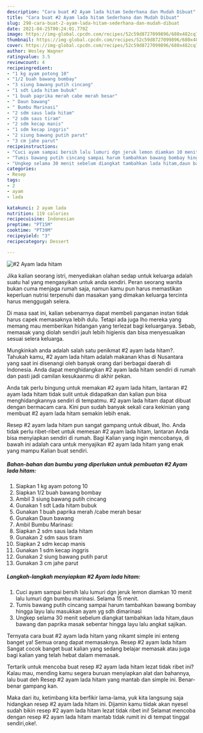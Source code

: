 ```yaml
---
description: "Cara buat #2 Ayam lada hitam Sederhana dan Mudah Dibuat"
title: "Cara buat #2 Ayam lada hitam Sederhana dan Mudah Dibuat"
slug: 298-cara-buat-2-ayam-lada-hitam-sederhana-dan-mudah-dibuat
date: 2021-04-25T00:24:01.770Z
image: https://img-global.cpcdn.com/recipes/52c59d8727099896/680x482cq70/2-ayam-lada-hitam-foto-resep-utama.jpg
thumbnail: https://img-global.cpcdn.com/recipes/52c59d8727099896/680x482cq70/2-ayam-lada-hitam-foto-resep-utama.jpg
cover: https://img-global.cpcdn.com/recipes/52c59d8727099896/680x482cq70/2-ayam-lada-hitam-foto-resep-utama.jpg
author: Wesley Wagner
ratingvalue: 3.5
reviewcount: 4
recipeingredient:
- "1 kg ayam potong 10"
- "1/2 buah bawang bombay"
- "3 siung bawang putih cincang"
- "1 sdt Lada hitam bubuk"
- "1 buah paprika merah cabe merah besar"
- " Daun bawang"
- " Bumbu Marinasi"
- "2 sdm saus lada hitam"
- "2 sdm saus tiram"
- "2 sdm kecap manis"
- "1 sdm kecap inggris"
- "2 siung bawang putih parut"
- "3 cm jahe parut"
recipeinstructions:
- "Cuci ayam sampai bersih lalu lumuri dgn jeruk lemon diamkan 10 menit lalu lumuri dgn bumbu marinasi. Selama 15 menit."
- "Tumis bawang putih cincang sampai harum tambahkan bawang bombay hingga layu lalu masukkan ayam yg sdh dimarinasi"
- "Ungkep selama 30 menit sebelum diangkat tambahkan lada hitam,daun bawang dan paprika masak sebentar hingga layu lalu angkat sajikan."
categories:
- Resep
tags:
- 2
- ayam
- lada

katakunci: 2 ayam lada 
nutrition: 119 calories
recipecuisine: Indonesian
preptime: "PT15M"
cooktime: "PT39M"
recipeyield: "3"
recipecategory: Dessert

---
```



![#2 Ayam lada hitam](https://img-global.cpcdn.com/recipes/52c59d8727099896/680x482cq70/2-ayam-lada-hitam-foto-resep-utama.jpg)

Jika kalian seorang istri, menyediakan olahan sedap untuk keluarga adalah suatu hal yang mengasyikan untuk anda sendiri. Peran seorang  wanita bukan cuma menjaga rumah saja, namun kamu pun harus memastikan keperluan nutrisi terpenuhi dan masakan yang dimakan keluarga tercinta harus menggugah selera.

Di masa  saat ini, kalian sebenarnya dapat membeli panganan instan tidak harus capek memasaknya lebih dulu. Tetapi ada juga lho mereka yang memang mau memberikan hidangan yang terlezat bagi keluarganya. Sebab, memasak yang diolah sendiri jauh lebih higienis dan bisa menyesuaikan sesuai selera keluarga. 



Mungkinkah anda adalah salah satu penikmat #2 ayam lada hitam?. Tahukah kamu, #2 ayam lada hitam adalah makanan khas di Nusantara yang saat ini disenangi oleh banyak orang dari berbagai daerah di Indonesia. Anda dapat menghidangkan #2 ayam lada hitam sendiri di rumah dan pasti jadi camilan kesukaanmu di akhir pekan.

Anda tak perlu bingung untuk memakan #2 ayam lada hitam, lantaran #2 ayam lada hitam tidak sulit untuk didapatkan dan kalian pun bisa menghidangkannya sendiri di tempatmu. #2 ayam lada hitam dapat dibuat dengan bermacam cara. Kini pun sudah banyak sekali cara kekinian yang membuat #2 ayam lada hitam semakin lebih enak.

Resep #2 ayam lada hitam pun sangat gampang untuk dibuat, lho. Anda tidak perlu ribet-ribet untuk memesan #2 ayam lada hitam, lantaran Anda bisa menyiapkan sendiri di rumah. Bagi Kalian yang ingin mencobanya, di bawah ini adalah cara untuk menyajikan #2 ayam lada hitam yang enak yang mampu Kalian buat sendiri.

<!--inarticleads1-->

##### Bahan-bahan dan bumbu yang diperlukan untuk pembuatan #2 Ayam lada hitam:

1. Siapkan 1 kg ayam potong 10
1. Siapkan 1/2 buah bawang bombay
1. Ambil 3 siung bawang putih cincang
1. Gunakan 1 sdt Lada hitam bubuk
1. Gunakan 1 buah paprika merah /cabe merah besar
1. Gunakan  Daun bawang
1. Ambil  Bumbu Marinasi:
1. Siapkan 2 sdm saus lada hitam
1. Gunakan 2 sdm saus tiram
1. Siapkan 2 sdm kecap manis
1. Gunakan 1 sdm kecap inggris
1. Gunakan 2 siung bawang putih parut
1. Gunakan 3 cm jahe parut




<!--inarticleads2-->

##### Langkah-langkah menyiapkan #2 Ayam lada hitam:

1. Cuci ayam sampai bersih lalu lumuri dgn jeruk lemon diamkan 10 menit lalu lumuri dgn bumbu marinasi. Selama 15 menit.
1. Tumis bawang putih cincang sampai harum tambahkan bawang bombay hingga layu lalu masukkan ayam yg sdh dimarinasi
1. Ungkep selama 30 menit sebelum diangkat tambahkan lada hitam,daun bawang dan paprika masak sebentar hingga layu lalu angkat sajikan.




Ternyata cara buat #2 ayam lada hitam yang nikamt simple ini enteng banget ya! Semua orang dapat memasaknya. Resep #2 ayam lada hitam Sangat cocok banget buat kalian yang sedang belajar memasak atau juga bagi kalian yang telah hebat dalam memasak.

Tertarik untuk mencoba buat resep #2 ayam lada hitam lezat tidak ribet ini? Kalau mau, mending kamu segera buruan menyiapkan alat dan bahannya, lalu buat deh Resep #2 ayam lada hitam yang mantab dan simple ini. Benar-benar gampang kan. 

Maka dari itu, ketimbang kita berfikir lama-lama, yuk kita langsung saja hidangkan resep #2 ayam lada hitam ini. Dijamin kamu tiidak akan nyesel sudah bikin resep #2 ayam lada hitam lezat tidak ribet ini! Selamat mencoba dengan resep #2 ayam lada hitam mantab tidak rumit ini di tempat tinggal sendiri,oke!.

